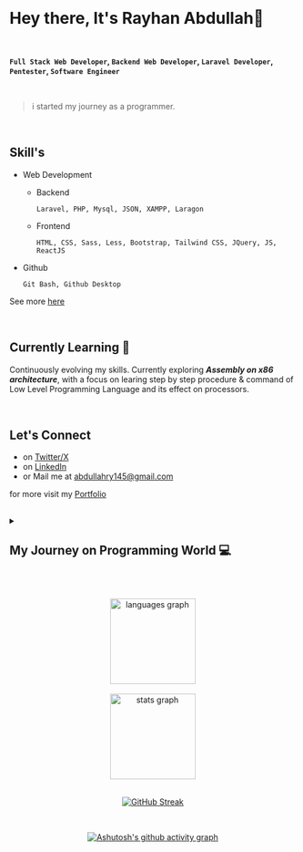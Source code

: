 <br>

# Hey there, It's Rayhan Abdullah👋
<br>

**`Full Stack Web Developer`, `Backend Web Developer`, `Laravel Developer`, `Pentester`, `Software Engineer`**

<br>

> i started my journey as a programmer.

<br>

## Skill's 

- Web Development
  - Backend
    
    `Laravel, PHP, Mysql, JSON, XAMPP, Laragon`
  - Frontend
    
    `HTML, CSS, Sass, Less, Bootstrap, Tailwind CSS, JQuery, JS, ReactJS`
- Github
  
   `Git Bash, Github Desktop`
    
See more [here](https://abdullahal22.showwcase.com)

<br>

## Currently Learning 🌱

  Continuously evolving my skills. Currently exploring ***Assembly on x86 architecture***, with a focus on learing step by step procedure & command of Low Level Programming Language and its effect on processors.

<br>

## Let's Connect 

* on [Twitter/X](https://twitter.com/abdullahal_22)
* on [LinkedIn](https://linkedin.com/in/abdullahal22)
* or Mail me at <abdullahry145@gmail.com>

for more visit my [Portfolio](https://abdullahaldot22.github.io/portfolio)

##
<details>
  <summary><h2> My Journey on Programming World 💻 </h2></summary>
  <br>
  <p>The muggers took away the vehicle from an Uber driver at gunpoint on May 19 and used the car to mug people in different areas of Dhaka for the last seven months, said Harun Or Rashid, additional commissioner (detective branch) of Dhaka Metropolitan Police at a press briefing today.</p>
  <p>The muggers took away the vehicle from an Uber driver at gunpoint on May 19 and used the car to mug people in different areas of Dhaka for the last seven months, said Harun Or Rashid, additional commissioner (detective branch) of Dhaka Metropolitan Police at a press briefing today.</p>
  
</details>

##

<br>

<div align="center">
    <img src="https://github-readme-stats.vercel.app/api/top-langs?username=abdullahaldot22&locale=en&hide_title=false&layout=compact&langs_count=5&theme=dracula&hide_border=false" height="150" alt="languages graph"  />
  <br><br>
  <img src="https://github-readme-stats.vercel.app/api?username=abdullahaldot22&hide_title=false&hide_rank=false&show_icons=true&include_all_commits=true&count_private=true&disable_animations=false&theme=dracula&locale=en&hide_border=false" height="150" alt="stats graph"  />
</div>

<br>
<div align="center">
  
[![GitHub Streak](https://streak-stats.demolab.com?user=abdullahaldot22&theme=discord-old-blurple&hide_border=true&border_radius=8&date_format=M%20j%5B%2C%20Y%5D&exclude_days=Fri%2CSat&card_width=850%&type=png&background=45%2C0E3321%2C203F64&hide_current_streak=true)](https://git.io/streak-stats)
</div>

<br>
<div align="center">

  [![Ashutosh's github activity graph](https://github-readme-activity-graph.vercel.app/graph?username=abdullahaldot22&theme=github&hide_border=true)](https://github.com/abdullahaldot22/github-readme-activity-graph)
</div>



